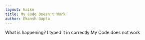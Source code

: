 ```yaml
---
layout: haiku
title: My Code Doesn't Work
author: Ekansh Gupta
---
```


What is happening?
I typed it in correctly
My Code does not work

